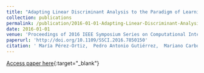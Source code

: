 ```yaml
---
title: "Adapting Linear Discriminant Analysis to the Paradigm of Learning from Label Proportions"
collection: publications
permalink: /publication/2016-01-01-Adapting-Linear-Discriminant-Analysis-to-the-Paradigm-of-Learning-from-Label-Proportions
date: 2016-01-01
venue: 'Proceedings of 2016 IEEE Symposium Series on Computational Intelligence (IEEE SSCI 2016)'
paperurl: 'http://doi.org/10.1109/SSCI.2016.7850150'
citation: ' María Pérez-Ortiz,  Pedro Antonio Gutiérrez,  Mariano Carbonero-Ruz,  César Hervás-Martínez, &quot;Adapting Linear Discriminant Analysis to the Paradigm of Learning from Label Proportions.&quot; Proceedings of 2016 IEEE Symposium Series on Computational Intelligence (IEEE SSCI 2016), 2016, pp. 1--7.'
---
```

[Access paper here](http://doi.org/10.1109/SSCI.2016.7850150){:target="_blank"}
